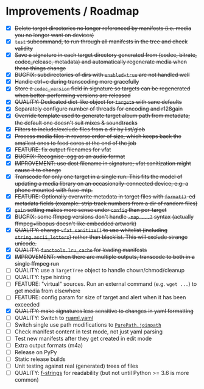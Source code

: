 # Improvements / Roadmap

-   [X] <strike>Delete target directories no longer referenced by manifests (i.e. media you no longer want on devices)</strike>
-   [X] <strike>`test` subcommand, to run through all manifests in the tree and check validity</strike>
-   [X] <strike>Save a signature in each target directory generated from (codec, bitrate, codec_release, metadata) and automatically regenerate media when these things change</strike>
-   [X] <strike>BUGFIX: subdirectories of dirs with `enabled=true` are not handled well</strike>
-   [X] <strike>Handle ctrl+c during transcoding more gracefully</strike>
-   [X] <strike>Store a `codec_version` field in signature so targets can be regenerated when better-performing versions are released</strike>
-   [X] <strike>QUALITY: Dedicated dict-like object for `target`s with sane defaults</strike>
-   [X] <strike>Separately configure number of threads for encoding and r128gain</strike>
-   [X] <strike>Override template used to generate target album path from metadata; the default one doesn't suit mixes & soundtracks</strike>
-   [X] <strike>Filters to include/exclude files from a dir by list/glob</strike>
-   [X] <strike>Process media files in reverse order of size, which keeps back the smallest ones to feed cores at the end of the job</strike>
-   [X] <strike>FEATURE: fix output filenames for vfat</strike>
-   [X] <strike>BUGFIX: Recognise .ogg as an audio format</strike>
-   [X] <strike>IMPROVEMENT: use dest filename in signature; vfat sanitization might cause it to change</strike>
-   [X] <strike>Transcode for only one target in a single run.  This fits the model of updating a media library on an occasionally-connected device, e.g. a phone mounted with fuse-mtp.</strike>
-   [X] <strike>FEATURE: Optionally overwrite metadata in target files with `format()`-ed metadata fields (example: strip track numbers from a dir of random files)</strike>
-   [X] <strike>`gain` setting makes more sense under `config` than per-target</strike>
-   [X] <strike>BUGFIX: some ffmpeg versions don't handle `-map ...?` syntax (actually ffmpeg+libopus doesn't like embedded artwork)</strike>
-   [X] <strike>QUALITY: change `vfat_sanitize()` to use whitelist (including `string.ascii_letters`) rather than blacklist.  This will exclude strange unicode.</strike>
-   [X] <strike>QUALITY: `functools.lru_cache` for loading manifests</strike>
-   [X] <strike>IMPROVEMENT: when there are multiple outputs, transcode to both in a single ffmpeg run</strike>
-   [ ] QUALITY: use a `TargetTree` object to handle chown/chmod/cleanup
-   [ ] QUALITY: type hinting
-   [ ] FEATURE: "virtual" sources.  Run an external command (e.g. `wget ...`) to get media from elsewhere
-   [ ] FEATURE: config param for size of target and alert when it has been exceeded
-   [X] <strike>QUALITY: make signatures less sensitive to changes in yaml formatting</strike>
-   [ ] QUALITY: Switch to [ruaml.yaml](https://yaml.readthedocs.io/en/latest/overview.html)
-   [ ] Switch single use path modifications to [`PurePath.joinpath`](https://docs.python.org/3.5/library/pathlib.html#pathlib.PurePath.joinpath)
-   [ ] Check manifest content in test mode, not just yaml parsing
-   [ ] Test new manifests after they get created in edit mode
-   [ ] Extra output formats (m4a)
-   [ ] Release on PyPy
-   [ ] Static release builds
-   [ ] Unit testing against real (generated) trees of files
-   [ ] QUALITY: [f-strings](https://realpython.com/python-f-strings/) for readability (but not until Python >= 3.6 is more common)
